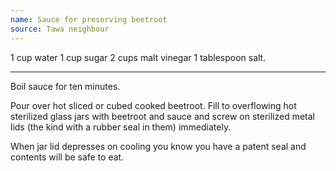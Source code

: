 ```yaml
---
name: Sauce for preserving beetroot
source: Tawa neighbour
---
```


1 cup water
1 cup sugar
2 cups malt vinegar
1 tablespoon salt.

---

Boil sauce for ten minutes.  

Pour over hot sliced or cubed cooked beetroot.  Fill to overflowing hot sterilized glass jars with beetroot and sauce and screw on sterilized metal lids (the kind with a rubber seal in them) immediately.

When jar lid depresses on cooling you know you have a patent seal and contents will be safe to eat.

